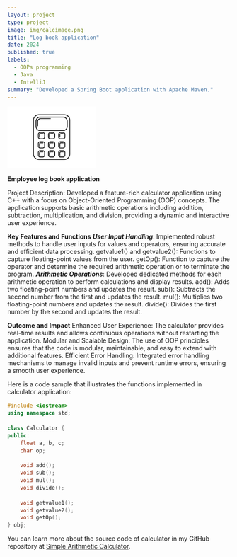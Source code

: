 ```yaml
---
layout: project
type: project
image: img/calcimage.png
title: "Log book application"
date: 2024
published: true
labels:
  - OOPs programming
  - Java
  - IntelliJ
summary: "Developed a Spring Boot application with Apache Maven."
---
```


<div class="text-center p-4">
  <img width="200px" src="../img/bandwcalc.png" class="img-thumbnail" >
</div>

**Employee log book application**

Project Description:
Developed a feature-rich calculator application using C++ with a focus on Object-Oriented Programming (OOP) concepts. The application supports basic arithmetic operations including addition, subtraction, multiplication, and division, providing a dynamic and interactive user experience.

**Key Features and Functions**
***User Input Handling***: Implemented robust methods to handle user inputs for values and operators, ensuring accurate and efficient data processing.
getvalue1() and getvalue2(): Functions to capture floating-point values from the user.
getOp(): Function to capture the operator and determine the required arithmetic operation or to terminate the program.
***Arithmetic Operations***: Developed dedicated methods for each arithmetic operation to perform calculations and display results.
add(): Adds two floating-point numbers and updates the result.
sub(): Subtracts the second number from the first and updates the result.
mul(): Multiplies two floating-point numbers and updates the result.
divide(): Divides the first number by the second and updates the result.

**Outcome and Impact**
Enhanced User Experience: The calculator provides real-time results and allows continuous operations without restarting the application.
Modular and Scalable Design: The use of OOP principles ensures that the code is modular, maintainable, and easy to extend with additional features.
Efficient Error Handling: Integrated error handling mechanisms to manage invalid inputs and prevent runtime errors, ensuring a smooth user experience.

Here is a code sample that illustrates the functions implemented in calculator application:

```cpp
#include <iostream>
using namespace std;

class Calculator {
public:
    float a, b, c;
    char op;

    void add();
    void sub();
    void mul();
    void divide();

    void getvalue1();
    void getvalue2();
    void getOp();
} obj;
```

You can learn more about the source code of calculator in my GitHub repository at [Simple Arithmetic Calculator](https://github.com/vmantrip762000/arithematic-calculator).
